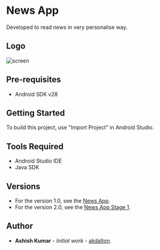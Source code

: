 # News App
Developed to read news in very personalise way. 

## Logo
![screen](../master/app/src/main/res/drawable-mdpi/guardian.png)

## Pre-requisites
* Android SDK v28

## Getting Started
To build this project, use "Import Project" in Android Studio.

## Tools Required
* Android Studio IDE
* Java SDK

## Versions
* For the version 1.0, see the [News App](https://github.com/akdalton/NewsApp).
* For the version 2.0, see the [News App Stage 1](https://github.com/akdalton/NewsAppStage1).

## Author
* **Ashish Kumar** - *Initial work* - [akdalton](https://github.com/akdalton).

 
